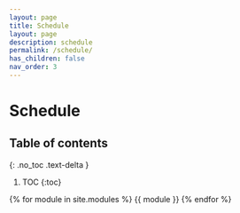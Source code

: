 ```yaml
---
layout: page
title: Schedule
layout: page
description: schedule
permalink: /schedule/
has_children: false
nav_order: 3
---
```


# Schedule

## Table of contents
{: .no_toc .text-delta }

1. TOC
{:toc}

{% for module in site.modules %}
{{ module }}
{% endfor %}
